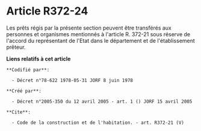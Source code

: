 # Article R372-24

Les prêts régis par la présente section peuvent être transférés aux personnes et organismes mentionnés à l'article R. 372-21
sous réserve de l'accord du représentant de l'Etat dans le département et de l'établissement prêteur.

**Liens relatifs à cet article**

	**Codifié par**:

	  - Décret n°78-622 1978-05-31 JORF 8 juin 1978

	**Créé par**:

	  - Décret n°2005-350 du 12 avril 2005 - art. 1 () JORF 15 avril 2005

	**Cite**:

	  - Code de la construction et de l'habitation. - art. R372-21 (V)
